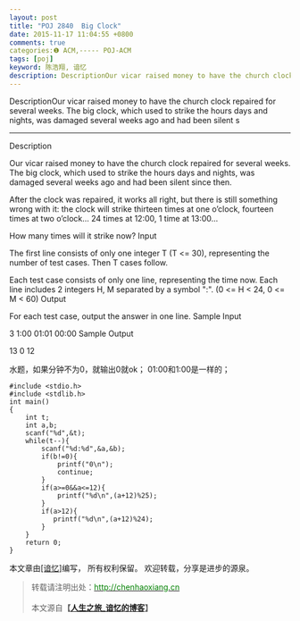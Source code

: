 ```yaml
---
layout: post
title: "POJ 2840  Big Clock"
date: 2015-11-17 11:04:55 +0800
comments: true
categories:❶ ACM,----- POJ-ACM
tags: [poj]
keyword: 陈浩翔, 谙忆
description: DescriptionOur vicar raised money to have the church clock repaired for several weeks. The big clock, which used to strike the hours days and nights, was damaged several weeks ago and had been silent s 
---
```



DescriptionOur vicar raised money to have the church clock repaired for several weeks. The big clock, which used to strike the hours days and nights, was damaged several weeks ago and had been silent s
<!-- more -->
----------

Description

Our vicar raised money to have the church clock repaired for several weeks. The big clock, which used to strike the hours days and nights, was damaged several weeks ago and had been silent since then. 

After the clock was repaired, it works all right, but there is still something wrong with it: the clock will strike thirteen times at one o’clock, fourteen times at two o’clock... 24 times at 12:00, 1 time at 13:00... 

How many times will it strike now? 
Input

The first line consists of only one integer T (T <= 30), representing the number of test cases. Then T cases follow. 

Each test case consists of only one line, representing the time now. Each line includes 2 integers H, M separated by a symbol ":". (0 <= H < 24, 0 <= M < 60) 
Output

For each test case, output the answer in one line.
Sample Input

3
1:00
01:01
00:00
Sample Output

13
0
12

水题，如果分钟不为0，就输出0就ok；
01:00和1:00是一样的；

```
#include <stdio.h>
#include <stdlib.h>
int main()
{
    int t;
    int a,b;
    scanf("%d",&t);
    while(t--){
        scanf("%d:%d",&a,&b);
        if(b!=0){
            printf("0\n");
            continue;
        }
        if(a>=0&&a<=12){
            printf("%d\n",(a+12)%25);
        }
        if(a>12){
           printf("%d\n",(a+12)%24);
        }
    }
    return 0;
}

```

本文章由<a href="http://chenhaoxiang.cn/">[谙忆]</a>编写， 所有权利保留。 
欢迎转载，分享是进步的源泉。
<blockquote cite='陈浩翔'>
<p background-color='#D3D3D3'>转载请注明出处：<a href='http://chenhaoxiang.cn'><font color="green">http://chenhaoxiang.cn</font></a><br><br>
本文源自<strong>【<a href='http://chenhaoxiang.cn' target='_blank'>人生之旅_谙忆的博客</a>】</strong></p>
</blockquote>
